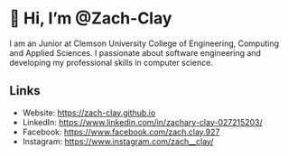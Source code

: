 # 👋 Hi, I’m @Zach-Clay
I am an Junior at Clemson University College of Engineering, Computing and Applied Sciences. I passionate about software engineering and developing my professional skills in computer science.

## Links
- Website: https://zach-clay.github.io 
- LinkedIn: https://www.linkedin.com/in/zachary-clay-027215203/
- Facebook: https://www.facebook.com/zach.clay.927
- Instagram: https://www.instagram.com/zach__clay/

<!---
Zach-Clay/Zach-Clay is a ✨ special ✨ repository because its `README.md` (this file) appears on your GitHub profile.
You can click the Preview link to take a look at your changes.
--->
